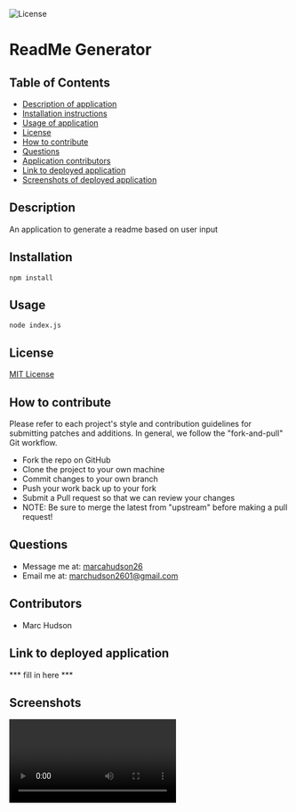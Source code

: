 
![License](https://img.shields.io/:License-MIT%20License-green.svg)
# ReadMe Generator

## Table of Contents
* [Description of application](#description)
* [Installation instructions](#installation)
* [Usage of application](#usage)
* [License](#license)
* [How to contribute](#how-to-contribute)
* [Questions](#questions)
* [Application contributors](#contributors)
* [Link to deployed application](#link-to-deployed-application)
* [Screenshots of deployed application](#screenshots)


## Description
An application to generate a readme based on user input

## Installation
```
npm install
```

## Usage
```
node index.js
```

## License
[MIT License](https://choosealicense.com/licenses/mit)

## How to contribute
Please refer to each project's style and contribution guidelines for submitting patches and additions. In general, we follow the "fork-and-pull" Git workflow.
- Fork the repo on GitHub
- Clone the project to your own machine
- Commit changes to your own branch
- Push your work back up to your fork
- Submit a Pull request so that we can review your changes
- NOTE: Be sure to merge the latest from "upstream" before making a pull request!



## Questions
- Message me at: [marcahudson26](https://github.com/marcahudson26)
- Email me at: [marchudson2601@gmail.com](mailto:marchudson2601@gmail.com)

## Contributors
- Marc Hudson

## Link to deployed application
*** fill in here ***

## Screenshots
![video](./assets/video-instructions.mov)
